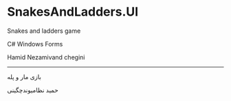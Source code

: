 # SnakesAndLadders.UI

Snakes and ladders game

C# Windows Forms

Hamid Nezamivand chegini

**********************************

بازی مار و پله

حمید نظامیوندچگینی
